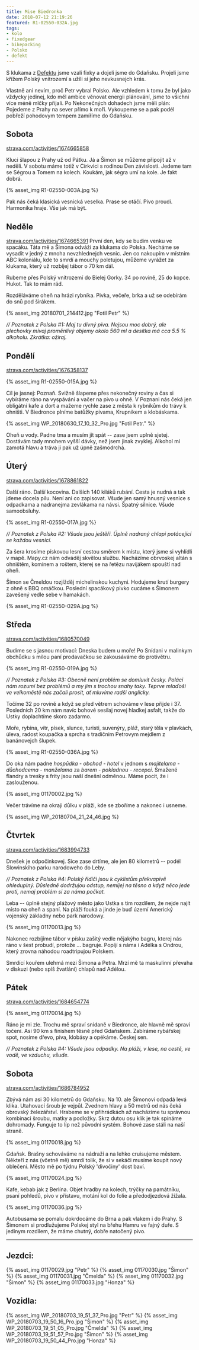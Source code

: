 ```yaml
---
title: Mise Biedronka
date: 2018-07-12 21:19:26
featured: R1-02550-032A.jpg
tags:
- kolo
- fixedgear
- bikepacking
- Polsko
- defekt
---
```


S klukama z [Defektu](https://www.instagram.com/defektcrew/) jsme vzali fixky a dojeli jsme do Gdaňsku. Projeli jsme křížem Polský vnitrozemí a užili si jeho nevkusnejch krás.
<!-- more -->

Vlastně ani nevím, proč Petr vybral Polsko. Ale vzhledem k tomu že byl jako vždycky jedinej, kdo měl ambice věnovat energii plánování, jsme to všichni více méně mlčky přijali. Po Nekonečných dohadech jsme měli plán: Pojedeme z Prahy na sever přímo k moři. Vykoupeme se a pak podél pobřeží pohodovym tempem zamíříme do Gdaňsku.

## Sobota ##
[strava.com/activities/1674665858](https://www.strava.com/activities/1674665858)

Kluci šlapou z Prahy už od Pátku. Já a Šimon se můžeme připojit až v neděli. V sobotu máme totiž v Církvici s rodinou Den závislosti. Jedeme tam se Ségrou a Tomem na kolech. Koukám, jak ségra umí na kole. Je fakt dobrá.

{% asset_img R1-02550-003A.jpg %}

Pak nás čeká klasická vesnická veselka. Prase se otáčí. Pivo proudí. Harmonika hraje. Vše jak má být.

## Neděle ##
[strava.com/activities/1674665391](https://www.strava.com/activities/1674665391)
První den, kdy se budim venku ve spacáku. Táta mě a Šimona odváží za klukama do Polska. Necháme se vysadit v jedný z mnoha nevzhlednejch vesnic. Jen co nakoupím v místnim ABC koloniálu, kde to smrdí a mouchy poletujou, můžeme vyrážet za klukama, který už rozbíjej tábor o 70 km dál.

Rubeme přes Polský vnitrozemí do Bielej Gorky. 34 po rovině, 25 do kopce. Hukot. Tak to mám rád.

Rozděláváme oheň na hrázi rybníka. Pivka, večeře, brka a už se odebírám do snů pod širákem.

{% asset_img 20180701_214412.jpg "Fotil Petr" %}

_// Poznatek z Polska #1: Maj tu divný piva. Nejsou moc dobrý, ale plechovky mívaj proměnlivý objemy okolo 560 ml a desítka má cca 5.5 % alkoholu. Zkrátka: ožíraj._

## Pondělí ##
[strava.com/activities/1676358137](https://www.strava.com/activities/1676358137)

{% asset_img R1-02550-015A.jpg %}

Cíl je jasnej: Poznaň. Svižně šlapeme přes nekonečný roviny a čas si vybíráme ráno na vyspávání a vačer na pivo u ohně. V Poznani nás čeká jen obligátní kafe a dort a mažeme rychle zase z města k rybníkům do trávy k ohništi. V Biedronce plníme batůžky pivama, Krupnikem a klobáskama.

{% asset_img WP_20180630_17_10_32_Pro.jpg "Fotil Petr." %}

Oheň u vody. Padne tma a musím jít spát -- zase jsem uplně sjetej. Dostávám tady mnohem vyšší dávky, než jsem jinak zvyklej. Alkohol mi zamotá hlavu a tráva ji pak už úpně zašmodrchá.

## Úterý ##
[strava.com/activities/1678861822](https://www.strava.com/activities/1678861822)

Další ráno. Další kocovina. Dalších 140 kiláků rubání. Cesta je nudná a tak jdeme docela pilu. Není ani co zapisovat. Všude jen samý hnusný vesnice s odpadkama a nadranejma zevlákama na návsi. Špatný silnice. Všude samoobsluhy.

{% asset_img R1-02550-017A.jpg %}

_// Poznatek z Polska #2: Všude jsou ještěři. Úplně nadraný chlapi potácející se každou vesnicí._

Za šera krosíme pískovou lesní cestou směrem k místu, který jsme si vyhlídli v mapě. Mapy.cz nám odváděj skvělou službu. Nacházíme obrvoskej altán s ohništěm, komínem a roštem, kterej se na řetězu navijákem spouští nad oheň.

Šimon se Čmeldou rozjížděj michelinskou kuchyni. Hodujeme krutí burgery z ohně s BBQ omáčkou. Poslední spacákový pivko cucáme s Šimonem zavešený vedle sebe v hamakách.

{% asset_img R1-02550-029A.jpg %}

## Středa ##
[strava.com/activities/1680570049](https://www.strava.com/activities/1680570049)

Budíme se s jasnou motivací: Dneska budem u moře! Po Snídani v malinkym obchůdku s milou paní prodavačkou se zakousáváme do protivětru.

{% asset_img R1-02550-019A.jpg %}

_// Poznatek z Polska #3: Obecně není problém se domluvit česky. Poláci nám rozumí bez problémů a my jim s trochou snahy taky. Teprve mlaďoši ve velkoměstě nás začali prosit, ať mluvíme radši anglicky._

Točíme 32 po rovině a když se před větrem schováme v lese přijde i 37. Posledních 20 km nám navíc bohové sesílaj novej hladkej asfalt, takže do Ustky doplachtíme skoro zadarmo.

Moře, rybina, vítr, písek, slunce, turisti, suvenýry, pláž, starý těla v plavkách, úleva, radost koupačka a sprcha s tradičnim Petrovym mejdlem z banánovejch šlupek.

{% asset_img R1-02550-036A.jpg %}

Do oka nám padne _hospůdka - obchod - hotel_ v jednom s _majitelama - důchodcema - manželama_ za _barem - pokladnou - recepcí_. Smažené flandry a tresky s frity jsou naší dnešní odměnou. Máme pocit, že i zaslouženou.

{% asset_img 01170002.jpg %}

Večer trávíme na okraji důlku v pláži, kde se zboříme a nakonec i usneme.

{% asset_img WP_20180704_21_24_46.jpg %}

## Čtvrtek ##
[strava.com/activities/1683994733](https://www.strava.com/activities/1683994733)

Dnešek je odpočinkovej. Sice zase drtíme, ale jen 80 kilometrů -- podél Slowinskiho parku narodoweho do Leby.

_// Poznatek z Polska #4: Polský řidiči jsou k cyklistům překvapivě ohleduplný. Důsledně dodržujou odstup, nemíjej na těsno a když něco jede proti, nemaj problém si za náma počkat._

Leba -- úplně stejný plážový město jako Ustka s tim rozdílem, že nejde najít místo na oheň a spaní. Na pláži fouká a jinde je buď území Americký vojenský základny nebo park narodowy.

{% asset_img 01170013.jpg %}

Nakonec rozbíjíme tábor v písku zašitý vedle nějakýho bagru, kterej nás ráno v šest probudí, protože ... bagruje. Popíjí s náma i Adélka s Ondrou, který zrovna náhodou roadtripujou Polskem. 

Smrdící kouřem ulehmá mezi Šimona a Petra. Mrzí mě ta maskulinní převaha v diskuzi (nebo spíš žvatlání) chlapů nad Adélou.

## Pátek ##
[strava.com/activities/1684654774](https://www.strava.com/activities/1684654774)

{% asset_img 01170014.jpg %}

Ráno je mi zle. Trochu mě spraví snídaně v Biedronce, ale hlavně mě spraví točení. Asi 90 km s finishem těsně před Gdaňskem. Zabíráme rybářskej spot, nosíme dřevo, piva, klobásy a opékáme. Českej sen.

_// Poznatek z Polska #4: Všude jsou odpadky. Na pláži, v lese, na cestě, ve vodě, ve vzduchu, všude._

## Sobota ##
[strava.com/activities/1686784952](https://www.strava.com/activities/1686784952)

Zbývá nám asi 30 kilometrů do Gdaňsku. Na 10. ale Šimonovi odpadá levá klika. Utahovací šroub je vejpůl. Zvednem hlavy a 50 metrů od nás čeká obrovský železářství. Hrabeme se v přihrádkách až nacházíme tu správnou kombinaci šroubu, matky a podložky. Skrz dutou osu klik je tak spínáme dohromady. Funguje to líp než původní systém. Bohové zase stáli na naší straně.

{% asset_img 01170018.jpg %}

Gdaňsk. Brašny schováváme na nádraží a na lehko cruisujeme městem. Někteří z nás (včetně mě) smrdí tolik, že si v sekáči musíme koupit nový oblečení. Město mě po týdnu Polský 'divočiny' dost baví.

{% asset_img 01170024.jpg %}

Kafe, kebab jak z Berlína. Objet hradby na kolech, trýčky na památníku, psaní pohledů, pivo v přístavu, motání kol do folie a předodjezdová žížala.

{% asset_img 01170036.jpg %}

Autobusama se pomalu dokrdocáme do Brna a pak vlakem i do Prahy. S Šimonem si prodlužujeme Polskej styl na břehu Hamru ve fajný duře. S jedinym rozdílem, že máme chutný, dobře natočený pivo.

---

## Jezdci: ##
{% asset_img 01170029.jpg "Petr" %}
{% asset_img 01170030.jpg "Šimon" %}
{% asset_img 01170031.jpg "Čmelda" %}
{% asset_img 01170032.jpg "Šimon" %}
{% asset_img 01170033.jpg "Honza" %}

## Vozidla: ##
{% asset_img WP_20180703_19_51_37_Pro.jpg "Petr" %}
{% asset_img WP_20180703_19_50_16_Pro.jpg "Šimon" %}
{% asset_img WP_20180703_19_51_05_Pro.jpg "Čmelda" %}
{% asset_img WP_20180703_19_51_57_Pro.jpg "Šimon" %}
{% asset_img WP_20180703_19_50_44_Pro.jpg "Honza" %}

